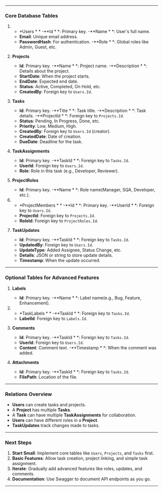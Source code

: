 <!-- 
    TODO: User Role on each task
    TODO: A new Project Entity needed, for project based task, user roles, etc
    TODO: Group Based Task can be have 
-->

---

### Core Database Tables

1. * *Users * *
   -**Id * *: Primary key.
   -**Name * *: User's full name.
   - **Email**: Unique email address.
   - **PasswordHash**: For authentication.
   -**Role * *: Global roles like Admin, Guest, etc.

2. **Projects**
   - **Id**: Primary key.
   -**Name * *: Project name.
   -**Description * *: Details about the project.
   - **StartDate**: When the project starts.
   - **EndDate**: Expected end date.
   - **Status**: Active, Completed, On Hold, etc.
   - **CreatedBy**: Foreign key to `Users.Id`.

3. **Tasks**
   - **Id**: Primary key.
   -**Title * *: Task title.
   -**Description * *: Task details.
   -**ProjectId * *: Foreign key to `Projects.Id`.
   - **Status**: Pending, In Progress, Done, etc.
   - **Priority**: Low, Medium, High.
   - **CreatedBy**: Foreign key to `Users.Id` (creator).
   - **CreatedDate**: Date of creation.
   - **DueDate**: Deadline for the task.

4. **TaskAssignments**
   - **Id**: Primary key.
   -**TaskId * *: Foreign key to `Tasks.Id`.
   - **UserId**: Foreign key to `Users.Id`.
   - **Role**: Role in this task (e.g., Developer, Reviewer).

5. **ProjectRoles**
   - **Id**: Primary key.
   -**Name * *: Role name(Manager, SQA, Developer, etc.).

6. * *ProjectMembers * *
   -**Id * *: Primary key.
   -**UserId * *: Foreign key to `Users.Id`.
   - **ProjectId**: Foreign key to `Projects.Id`.
   - **RoleId**: Foreign key to `ProjectRoles.Id`.

7. **TaskUpdates**
   - **Id**: Primary key.
   -**TaskId * *: Foreign key to `Tasks.Id`.
   - **UpdatedBy**: Foreign key to `Users.Id`.
   - **UpdateType**: Added Assignee, Status Change, etc.
   - **Details**: JSON or string to store update details.
   - **Timestamp**: When the update occurred.

---

### Optional Tables for Advanced Features

1. **Labels**
   - **Id**: Primary key.
   -**Name * *: Label name(e.g., Bug, Feature, Enhancement).

2. * *TaskLabels * *
   -**TaskId * *: Foreign key to `Tasks.Id`.
   - **LabelId**: Foreign key to `Labels.Id`.

3. **Comments**
   - **Id**: Primary key.
   -**TaskId * *: Foreign key to `Tasks.Id`.
   - **UserId**: Foreign key to `Users.Id`.
   - **Content**: Comment text.
   -**Timestamp * *: When the comment was added.

4. **Attachments**
   - **Id**: Primary key.
   -**TaskId * *: Foreign key to `Tasks.Id`.
   - **FilePath**: Location of the file.

---

### Relations Overview

- **Users** can create tasks and projects.
- A **Project** has multiple **Tasks**.
- A **Task** can have multiple **TaskAssignments** for collaboration.
- **Users** can have different roles in a **Project**.
- **TaskUpdates** track changes made to tasks.

---

### Next Steps

1. **Start Small**: Implement core tables like `Users`, `Projects`, and `Tasks` first.
2. **Basic Features**: Allow task creation, project linking, and simple task assignment.
3. **Iterate**: Gradually add advanced features like roles, updates, and comments.
4. **Documentation**: Use Swagger to document API endpoints as you go.

---
